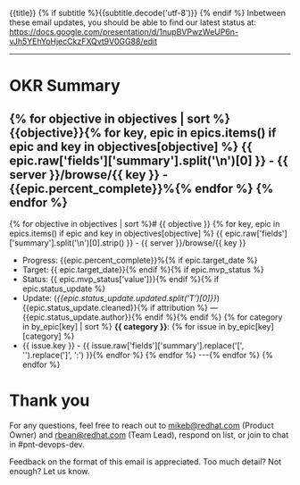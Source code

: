 {{title}}
{% if subtitle %}{{subtitle.decode('utf-8')}}
{% endif %}
Inbetween these email updates, you should be able to find our latest status at:
https://docs.google.com/presentation/d/1nupBVPwzWeUP6n-vJh5YEhYoHjecCkzFXQvt9V0GG88/edit

---
# OKR Summary
{% for objective in objectives | sort %}
{{objective}}{% for key, epic in epics.items() if epic and key in objectives[objective] %}
  {{ epic.raw['fields']['summary'].split('\n')[0] }} - {{ server }}/browse/{{ key }} - {{epic.percent_complete}}%{% endfor %}
{% endfor %}
---
{% for objective in objectives | sort %}# {{ objective }}
{% for key, epic in epics.items() if epic and key in objectives[objective] %}
{{ epic.raw['fields']['summary'].split('\n')[0].strip() }} - {{ server }}/browse/{{ key }}

- Progress:  {{epic.percent_complete}}%{% if epic.target_date %}
- Target: {{ epic.target_date}}{% endif %}{% if epic.mvp_status %}
- Status: {{ epic.mvp_status['value']}}{% endif %}{% if epic.status_update %}
- Update: (*{{epic.status_update.updated.split('T')[0]}}*) {{epic.status_update.cleaned}}{% if attribution %} — {{epic.status_update.author}}{% endif %}{% endif %}
{% for category in by_epic[key] | sort %}
**{{ category }}**:
{% for issue in by_epic[key][category] %}
- {{ issue.key }} - {{ issue.raw['fields']['summary'].replace('[', '').replace(']', ':') }}{% endfor %}
{% endfor %}
---{% endfor %}
{% endfor %}
# Thank you

For any questions, feel free to reach out to mikeb@redhat.com (Product Owner)
and rbean@redhat.com (Team Lead), respond on list, or join to chat in #pnt-devops-dev.

Feedback on the format of this email is appreciated.  Too much detail?  Not enough?  Let us know.
